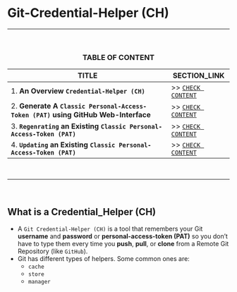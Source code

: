 # Git-Credential-Helper (CH)
---
<br>
<div align="center">
 
### TABLE OF CONTENT
 
| TITLE                                                                                                           | SECTION_LINK                                                                                        |
|-----------------------------------------------------------------------------------------------------------------|-----------------------------------------------------------------------------------------------------|
| 1. **An Overview `Credential-Helper (CH)`**                                                                     | >> [` CHECK CONTENT `](#what-is-a-credential_helper-ch)                                             |
| 2. **Generate A `Classic Personal-Access-Token (PAT)` using GitHub Web-Interface**                              | >> [` CHECK CONTENT `](#generating-classic-token-using-github-web-interface-)                       |
| 3. **`Regenrating` an Existing `Classic Personal-Access-Token (PAT)`**                                          | >> [` CHECK CONTENT `](#regenerating-an-existing-classic-token-)                                    |
| 4. **`Updating` an Existing `Classic Personal-Access-Token (PAT)`**                                             | >> [` CHECK CONTENT `](#updating-an-existing-classic-token-)                                        |

</div>
<br>

---
<br>

## What is a Credential_Helper (CH)
- A `Git Credential-Helper (CH)` is a tool that remembers your Git **username** and **password** or **personal-access-token (PAT)** so you don’t have to type them every time you **push**, **pull**, or **clone** from a Remote Git Repository (like `GitHub`). 
- Git has different types of helpers. Some common ones are:
  - `cache`
  - `store`
  - `manager`
